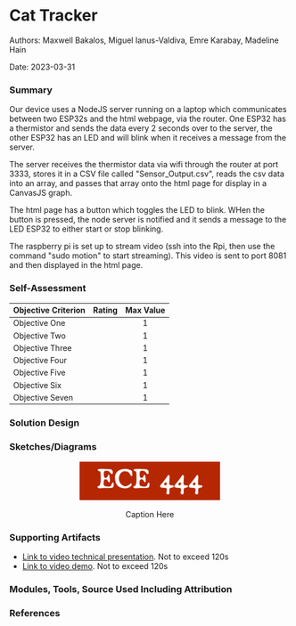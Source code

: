 # Cat Tracker
Authors: Maxwell Bakalos, Miguel Ianus-Valdiva, Emre Karabay, Madeline Hain

Date: 2023-03-31

### Summary
Our device uses a NodeJS server running on a laptop which communicates between two ESP32s and the html webpage, via the router. One ESP32 has a thermistor and sends the data every 2 seconds over to the server, the other ESP32 has an LED and will blink when it receives a message from the server. 

The server receives the thermistor data via wifi through the router at port 3333, stores it in a CSV file called "Sensor_Output.csv", reads the csv data into an array, and passes that array onto the html page for display in a CanvasJS graph.

The html page has a button which toggles the LED to blink. WHen the button is pressed, the node server is notified and it sends a message to the LED ESP32 to either start or stop blinking.

The raspberry pi is set up to stream video (ssh into the Rpi, then use the command "sudo motion" to start streaming). This video is sent to port 8081 and then displayed in the html page.

### Self-Assessment 

| Objective Criterion | Rating | Max Value  | 
|---------------------------------------------|:-----------:|:---------:|
| Objective One |  |  1     | 
| Objective Two |  |  1     | 
| Objective Three |  |  1     | 
| Objective Four |  |  1     | 
| Objective Five |  |  1     | 
| Objective Six |  |  1     | 
| Objective Seven |  |  1     | 


### Solution Design



### Sketches/Diagrams
<p align="center">
<img src="./images/ece444.png" width="50%">
</p>
<p align="center">
Caption Here
</p>



### Supporting Artifacts
- [Link to video technical presentation](). Not to exceed 120s
- [Link to video demo](). Not to exceed 120s


### Modules, Tools, Source Used Including Attribution

### References



